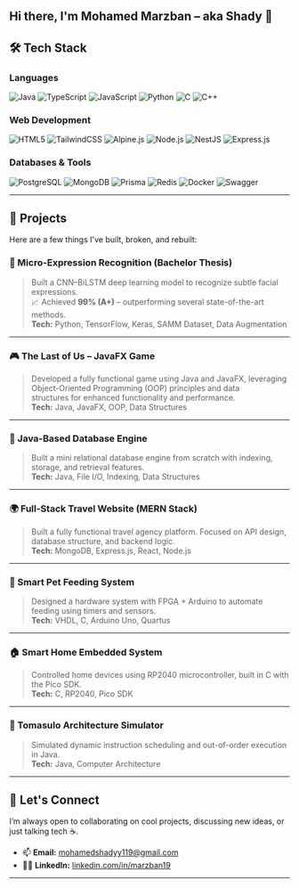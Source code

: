 ## Hi there, I'm Mohamed Marzban – aka **Shady** 👋




## 🛠️ Tech Stack

### Languages
![Java](https://img.shields.io/badge/Java-ED8B00?style=for-the-badge&logo=java&logoColor=white)
![TypeScript](https://img.shields.io/badge/TypeScript-3178C6?style=for-the-badge&logo=typescrip&logoColor=white)
![JavaScript](https://img.shields.io/badge/JavaScript-F7DF1E?style=for-the-badge&logo=javascript&logoColor=black)
![Python](https://img.shields.io/badge/Python-3670A0?style=for-the-badge&logo=python&logoColor=white)
![C](https://img.shields.io/badge/C-00599C?style=for-the-badge&logo=c&logoColor=white)
![C++](https://img.shields.io/badge/C++-00599C?style=for-the-badge&logo=c%2B%2B&logoColor=white)

### Web Development
![HTML5](https://img.shields.io/badge/HTML5-E34F26?style=for-the-badge&logo=html5&logoColor=white)
![TailwindCSS](https://img.shields.io/badge/TailwindCSS-06B6D4?style=for-the-badge&logo=tailwindcss&logoColor=white)
![Alpine.js](https://img.shields.io/badge/Alpine.js-8BC0D0?style=for-the-badge&logo=alpine.js&logoColor=black)
![Node.js](https://img.shields.io/badge/Node.js-339933?style=for-the-badge&logo=nodedotjs&logoColor=white)
![NestJS](https://img.shields.io/badge/NestJS-E0234E?style=for-the-badge&logo=nestjs&logoColor=white)
![Express.js](https://img.shields.io/badge/Express.js-000000?style=for-the-badge&logo=express&logoColor=white)

### Databases & Tools
![PostgreSQL](https://img.shields.io/badge/PostgreSQL-4169E1?style=for-the-badge&logo=postgresql&logoColor=white)
![MongoDB](https://img.shields.io/badge/MongoDB-4EA94B?style=for-the-badge&logo=mongodb&logoColor=white)
![Prisma](https://img.shields.io/badge/Prisma-2D3748?style=for-the-badge&logo=prisma&logoColor=white)
![Redis](https://img.shields.io/badge/Redis-DC382D?style=for-the-badge&logo=redis&logoColor=white)
![Docker](https://img.shields.io/badge/Docker-2496ED?style=for-the-badge&logo=docker&logoColor=white)
![Swagger](https://img.shields.io/badge/Swagger-85EA2D?style=for-the-badge&logo=swagger&logoColor=black)

---
## 🚀 Projects

Here are a few things I've built, broken, and rebuilt:

### 🧠 Micro-Expression Recognition (Bachelor Thesis)
> Built a CNN–BiLSTM deep learning model to recognize subtle facial expressions.  
> 📈 Achieved **99% (A+)** – outperforming several state-of-the-art methods.  
**Tech:** Python, TensorFlow, Keras, SAMM Dataset, Data Augmentation

---

### 🎮 The Last of Us – JavaFX Game
> Developed a fully functional game using Java and JavaFX, leveraging Object-Oriented Programming (OOP) principles and data  
structures for enhanced functionality and performance.  
**Tech:** Java, JavaFX, OOP, Data Structures

---

### 🧩 Java-Based Database Engine
> Built a mini relational database engine from scratch with indexing, storage, and retrieval features.  
**Tech:** Java, File I/O, Indexing, Data Structures

---

### 🌍 Full-Stack Travel Website (MERN Stack)
> Built a fully functional travel agency platform. Focused on API design, database structure, and backend logic.  
**Tech:** MongoDB, Express.js, React, Node.js

---

### 🐾 Smart Pet Feeding System
> Designed a hardware system with FPGA + Arduino to automate feeding using timers and sensors.  
**Tech:** VHDL, C, Arduino Uno, Quartus

---

### 🏠 Smart Home Embedded System
> Controlled home devices using RP2040 microcontroller, built in C with the Pico SDK.  
**Tech:** C, RP2040, Pico SDK

---

### 🧠 Tomasulo Architecture Simulator
> Simulated dynamic instruction scheduling and out-of-order execution in Java.  
**Tech:** Java, Computer Architecture

---
## 🤝 Let's Connect

I’m always open to collaborating on cool projects, discussing new ideas, or just talking tech ☕.

- 📫 **Email:** mohamedshadyy119@gmail.com  
- 🧑‍💼 **LinkedIn:** [linkedin.com/in/marzban19](https://www.linkedin.com/in/marzban19)  

---

